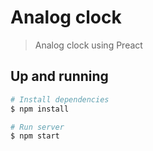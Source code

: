 # Analog clock

> Analog clock using Preact

## Up and running

```sh
# Install dependencies
$ npm install

# Run server
$ npm start
```
